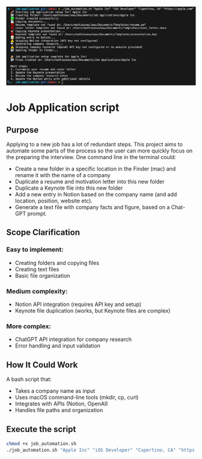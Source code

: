 ![Example](example.png)

# Job Application script

## Purpose
Applying to a new job has a lot of redundant steps. This project aims to automate some parts of the process so the user can more quickly focus on the preparing the interview.
One command line in the terminal could:
- Create a new folder in a specific location in the Finder (mac) and rename it with the name of a company
- Duplicate a resume and motivation letter into this new folder
- Duplicate a Keynote file into this new folder
- Add a new entry in Notion based on the company name (and add location, position, website etc).
- Generate a text file with company facts and figure, based on a Chat-GPT prompt.

## Scope Clarification
### Easy to implement:
- Creating folders and copying files
- Creating text files
- Basic file organization

### Medium complexity:
- Notion API integration (requires API key and setup)
- Keynote file duplication (works, but Keynote files are complex)

### More complex:
- ChatGPT API integration for company research
- Error handling and input validation

## How It Could Work
A bash script that:
- Takes a company name as input
- Uses macOS command-line tools (mkdir, cp, curl)
- Integrates with APIs (Notion, OpenAI)
- Handles file paths and organization

## Execute the script

```bash 
chmod +x job_automation.sh
./job_automation.sh "Apple Inc" "iOS Developer" "Cupertino, CA" "https://apple.com"
```
